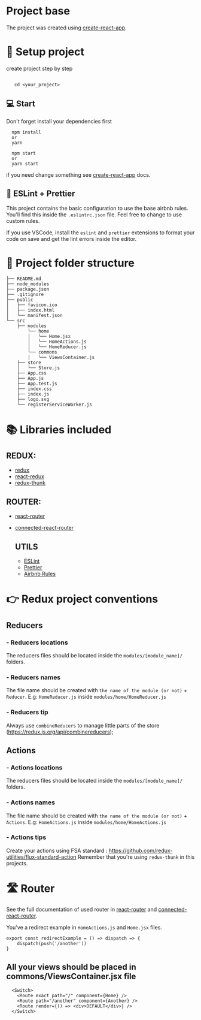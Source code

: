 # Project base

The project was created using [create-react-app](https://github.com/facebook/create-react-app).

# 👋 Setup project

create project step by step

```git clone [https://github.com/STU-React-Team/exercise-trannamhai.git](https://github.com/STU-React-Team/source-base-cra.git)
```

```
   cd <your_project>
```

## 💻 Start

Don't forget install your dependencies first

```
  npm install
  or
  yarn
```

```
  npm start
  or
  yarn start
```

if you need change something see [create-react-app](https://github.com/facebook/create-react-app) docs.

## 🌈 ESLint + Prettier

This project contains the basic configuration to use the base airbnb rules. You'll find this inside the `.eslintrc.json` file. Feel free to change to use custom rules.

If you use VSCode, install the `eslint` and `prettier` extensions to format your code on save and get the lint errors inside the editor.

# 🚧 Project folder structure

```
├── README.md
├── node_modules
├── package.json
├── .gitignore
├── public
│   ├── favicon.ico
│   ├── index.html
│   └── manifest.json
└── src
    ├── modules
        └── home
        │   └── Home.jsx
        │   └── HomeActions.js
        │   └── HomeReducer.js
        └── commons
        │   └── ViewsContainer.js
    ├── store
    │   └── Store.js
    ├── App.css
    ├── App.js
    ├── App.test.js
    ├── index.css
    ├── index.js
    ├── logo.svg
    └── registerServiceWorker.js
```

# 📚 Libraries included

## REDUX:

- [redux](https://github.com/reduxjs/redux)
- [react-redux](https://www.npmjs.com/package/react-redux)
- [redux-thunk](https://github.com/reduxjs/redux-thunk)

## ROUTER:

- [react-router](https://www.npmjs.com/package/react-router)
- [connected-react-router](https://github.com/supasate/connected-react-router)

  ## UTILS

  - [ESLint](https://eslint.org)
  - [Prettier](https://prettier.io)
  - [Airbnb Rules](https://www.npmjs.com/package/eslint-config-airbnb)

# 👉 Redux project conventions

## Reducers

### - Reducers locations

The reducers files should be located inside the `modules/[module_name]/` folders.

### - Reducers names

The file name should be created with `the name of the module (or not)` + `Reducer`.
E.g: `HomeReducer.js` inside `modules/home/HomeReducer.js`

### - Reducers tip

Always use `combineReducers` to manage little parts of the store (https://redux.js.org/api/combinereducers);

## Actions

### - Actions locations

The reducers files should be located inside the `modules/[module_name]/` folders.

### - Actions names

The file name should be created with `the name of the module (or not)` + `Actions`.
E.g: `HomeActions.js` inside `modules/home/HomeActions.js`

### - Actions tips

Create your actions using FSA standard : https://github.com/redux-utilities/flux-standard-action
Remember that you're using `redux-thunk` in this projects.

# 🛣️ Router

See the full documentation of used router in [react-router](https://www.npmjs.com/package/react-router) and [connected-react-router](https://github.com/supasate/connected-react-router).

You've a redirect example in `HomeActions.js` and `Home.jsx` files.

```
export const redirectExample = () => dispatch => {
    dispatch(push('/another'))
}
```

## All your views should be placed in commons/ViewsContainer.jsx file

```
  <Switch>
    <Route exact path="/" component={Home} />
    <Route path="/another" component={Another} />
    <Route render={() => <div>DEFAULT</div>} />
  </Switch>
```
